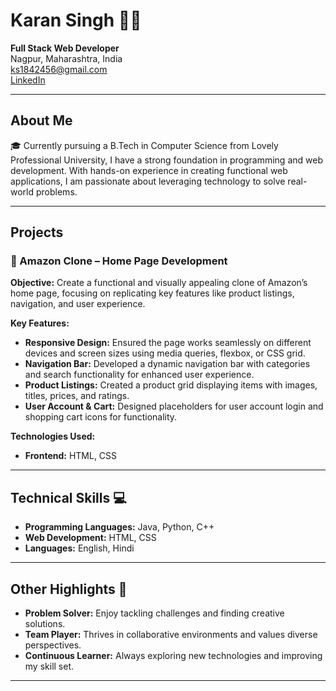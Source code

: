 # Karan Singh 👨‍💻
**Full Stack Web Developer**  
Nagpur, Maharashtra, India  
[ks1842456@gmail.com](mailto:ks1842456@gmail.com)  
[LinkedIn](LinkedIn:https://www.linkedin.com/feed/?trk=guest_homepage-basic_google-one-tap-submit)  

---

## About Me
🎓 Currently pursuing a B.Tech in Computer Science from Lovely Professional University, I have a strong foundation in programming and web development. With hands-on experience in creating functional web applications, I am passionate about leveraging technology to solve real-world problems.

---

## Projects

### 🛒 Amazon Clone – Home Page Development
**Objective:** Create a functional and visually appealing clone of Amazon’s home page, focusing on replicating key features like product listings, navigation, and user experience.

**Key Features:**
- **Responsive Design:** Ensured the page works seamlessly on different devices and screen sizes using media queries, flexbox, or CSS grid.
- **Navigation Bar:** Developed a dynamic navigation bar with categories and search functionality for enhanced user experience.
- **Product Listings:** Created a product grid displaying items with images, titles, prices, and ratings.
- **User Account & Cart:** Designed placeholders for user account login and shopping cart icons for functionality.

**Technologies Used:**
- **Frontend:** HTML, CSS

---

## Technical Skills 💻
- **Programming Languages:** Java, Python, C++
- **Web Development:** HTML, CSS
- **Languages:** English, Hindi

---

## Other Highlights 🌟
- **Problem Solver:** Enjoy tackling challenges and finding creative solutions.
- **Team Player:** Thrives in collaborative environments and values diverse perspectives.
- **Continuous Learner:** Always exploring new technologies and improving my skill set.

---
